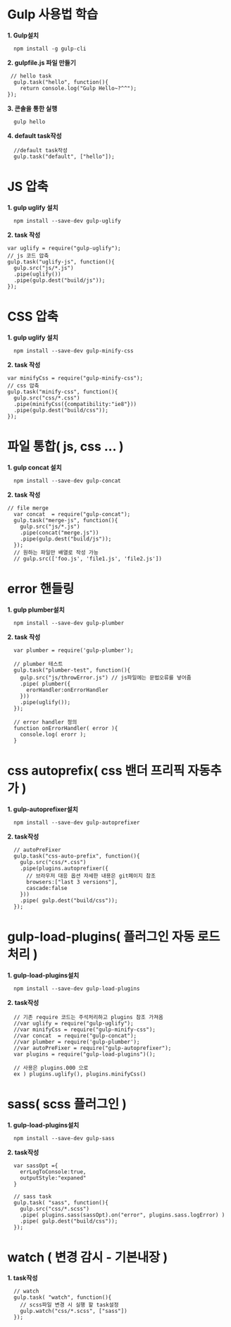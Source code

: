 # Gulp 사용법 학습

 **1. Gulp설치**
```{.javascript}
  npm install -g gulp-cli
```

 **2. gulpfile.js 파일 만들기**

```{.javascript}
 // hello task
  gulp.task("hello", function(){
    return console.log("Gulp Hello~?^^");
});
```

  **3. 콘솔을 통한 실행**
```{.javascript}
  gulp hello
```
  **4. default task작성**
```{.javascript}
  //default task작성
  gulp.task("default", ["hello"]);
```

# JS 압축

  **1. gulp uglify 설치**
  ```{.javascript}
    npm install --save-dev gulp-uglify
  ```

  **2. task 작성**
  ```{.javascript}
  var uglify = require("gulp-uglify");
  // js 코드 압축
  gulp.task("uglify-js", function(){
    gulp.src("js/*.js")
    .pipe(uglify())
    .pipe(gulp.dest("build/js"));
  });
  ```

# CSS 압축
**1. gulp uglify 설치**
```{.javascript}
  npm install --save-dev gulp-minify-css
```

**2. task 작성**
```{.javascript}
var minifyCss = require("gulp-minify-css");
// css 압축
gulp.task("minify-css", function(){
  gulp.src("css/*.css")
  .pipe(minifyCss({compatibility:"ie8"}))
  .pipe(gulp.dest("build/css"));
});
```

# 파일 통합( js, css ... )
**1. gulp concat 설치**
```{.javascript}
  npm install --save-dev gulp-concat
```
**2. task 작성**
```{.javascript}
// file merge
  var concat  = require("gulp-concat");
  gulp.task("merge-js", function(){
    gulp.src("js/*.js")
    .pipe(concat("merge.js"))
    .pipe(gulp.dest("build/js"));
  });
  // 원하는 파일만 배열로 작성 가능
  // gulp.src(['foo.js', 'file1.js', 'file2.js'])
```

# error 핸들링
**1. gulp plumber설치**
```{.javascript}
  npm install --save-dev gulp-plumber
```
**2. task 작성**
```{.javascript}
  var plumber = require('gulp-plumber');

  // plumber 테스트
  gulp.task("plumber-test", function(){
    gulp.src("js/throwError.js") // js파일에는 문법오류를 넣어줌
    .pipe( plumber({
      erorHandler:onErrorHandler
    }))
    .pipe(uglify());
  });

  // error handler 정의
  function onErrorHandler( error ){
    console.log( erorr );
  }
```

# css autoprefix( css 밴더 프리픽 자동추가 )
**1. gulp-autoprefixer설치**
```{.javascript}
  npm install --save-dev gulp-autoprefixer
```
**2. task작성**
```{.javascript}
  // autoPreFixer
  gulp.task("css-auto-prefix", function(){
    gulp.src("css/*.css")
    .pipe(plugins.autoprefixer({
      // 브라우저 대응 옵션 자세한 내용은 git페이지 참조
      browsers:["last 3 versions"],
      cascade:false
    }))
    .pipe( gulp.dest("build/css"));
  });  
```

# gulp-load-plugins( 플러그인 자동 로드 처리 )
**1. gulp-load-plugins설치**
```{.javascript}
  npm install --save-dev gulp-load-plugins
```
**2. task작성**
```{.javascript}
  // 기존 require 코드는 주석처리하고 plugins 참조 가져옴
  //var uglify = require("gulp-uglify");
  //var minifyCss = require("gulp-minify-css");
  //var concat  = require("gulp-concat");
  //var plumber = require('gulp-plumber');
  //var autoPreFixer = require("gulp-autoprefixer");
  var plugins = require("gulp-load-plugins")();

  // 사용은 plugins.000 으로
  ex ) plugins.uglify(), plugins.minifyCss()
```
# sass( scss 플러그인 )
**1. gulp-load-plugins설치**
```{.javascript}
  npm install --save-dev gulp-sass
```
**2. task작성**
```{.javascript}
  var sassOpt ={
    errLogToConsole:true,
    outputStyle:"expaned"
  }

  // sass task
  gulp.task( "sass", function(){
    gulp.src("css/*.scss")
    .pipe( plugins.sass(sassOpt).on("error", plugins.sass.logError) )
    .pipe( gulp.dest("build/css"));
  });
```

# watch ( 변경 감시 - 기본내장 )
**1. task작성**
```{.javascript}
  // watch
  gulp.task( "watch", function(){
    // scss파일 변경 시 실행 할 task설정
    gulp.watch("css/*.scss", ["sass"])
  });
```
